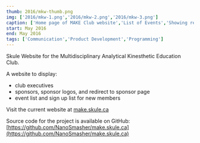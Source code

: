 ```yaml
---
thumb: 2016/mkw-thumb.png
img: ['2016/mkw-1.png','2016/mkw-2.png','2016/mkw-3.png']
caption: ['Home page of MAKE Club website','List of Events','Showing responsive view of selected event']
start: May 2016
end: May 2016
tags: ['Communication','Product Development','Programming']
---
```


Skule Website for the Multidisciplinary Analytical Kinesthetic Education Club.

<!-- more -->

A website to display:

* club executives  
* sponsors, sponsor logos, and redirect to sponsor page
* event list and sign up list for new members

Visit the current website at [make.skule.ca](https://make.skule.ca)


Source code for the project is available on GitHub: [https://github.com/NanoSmasher/make.skule.ca](https://github.com/NanoSmasher/make.skule.ca)